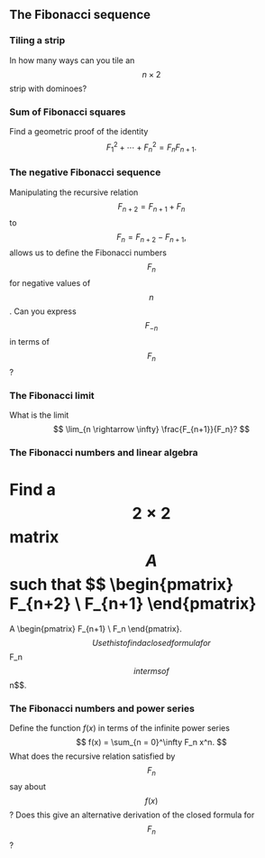 ## The Fibonacci sequence

### Tiling a strip

In how many ways can you tile an $$n \times 2$$ strip with dominoes?


### Sum of Fibonacci squares

Find a geometric proof of the identity
$$
F_1^2 + \cdots + F_n^2 = F_n F_{n+1}.
$$


### The negative Fibonacci sequence

Manipulating the recursive relation
$$
F_{n+2} = F_{n+1} + F_n
$$
to
$$
F_n = F_{n+2} - F_{n+1},
$$
allows us to define the Fibonacci numbers $$F_n$$ for negative values of $$n$$. Can you express $$F_{-n}$$ in terms of $$F_n$$?


### The Fibonacci limit

What is the limit
$$
\lim_{n \rightarrow \infty} \frac{F_{n+1}}{F_n}?
$$


### The Fibonacci numbers and linear algebra

Find a $$2 \times 2$$ matrix $$A$$ such that
$$
\begin{pmatrix}
  F_{n+2} \\
  F_{n+1}
\end{pmatrix}
=
A
\begin{pmatrix}
  F_{n+1} \\
  F_n
\end{pmatrix}.
$$
Use this to find a closed formula for $$F_n$$ in terms of $$n$$.


### The Fibonacci numbers and power series

Define the function $f(x)$ in terms of the infinite power series
$$
f(x) = \sum_{n = 0}^\infty F_n x^n.
$$
What does the recursive relation satisfied by $$F_n$$ say about $$f(x)$$? Does this give an alternative derivation of the closed formula for $$F_n$$?

